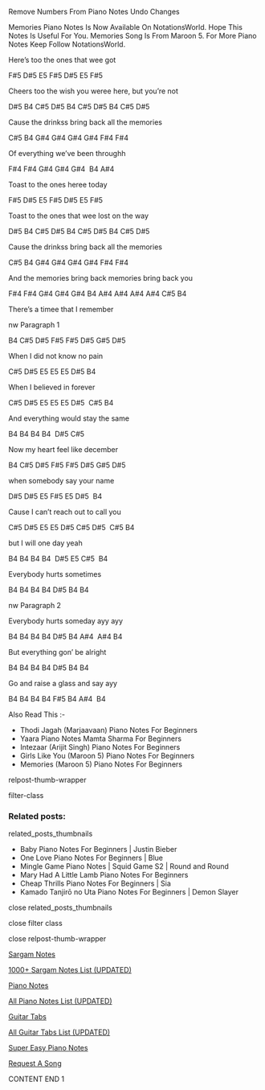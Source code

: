 
Remove Numbers From Piano Notes
Undo Changes

Memories Piano Notes Is Now Available On NotationsWorld. Hope This Notes Is Useful For You. Memories Song Is From Maroon 5. For More Piano Notes Keep Follow NotationsWorld.

Here’s too the ones that wee got

F#5 D#5 E5 F#5 D#5 E5 F#5

Cheers too the wish you weree here, but you’re not

D#5 B4 C#5 D#5 B4 C#5 D#5 B4 C#5 D#5

Cause the drinkss bring back all the memories

C#5 B4 G#4 G#4 G#4 G#4 F#4 F#4

Of everything we’ve been throughh

F#4 F#4 G#4 G#4 G#4  B4 A#4

Toast to the ones heree today

F#5 D#5 E5 F#5 D#5 E5 F#5

Toast to the ones that wee lost on the way

D#5 B4 C#5 D#5 B4 C#5 D#5 B4 C#5 D#5

Cause the drinkss bring back all the memories

C#5 B4 G#4 G#4 G#4 G#4 F#4 F#4

And the memories bring back memories bring back you

F#4 F#4 G#4 G#4 G#4 B4 A#4 A#4 A#4 A#4 C#5 B4

There’s a timee that I remember

nw Paragraph 1

B4 C#5 D#5 F#5 F#5 D#5 G#5 D#5

When I did not know no pain

C#5 D#5 E5 E5 E5 D#5 B4

When I believed in forever

C#5 D#5 E5 E5 E5 D#5  C#5 B4

And everything would stay the same

B4 B4 B4 B4  D#5 C#5

Now my heart feel like december

B4 C#5 D#5 F#5 F#5 D#5 G#5 D#5

when somebody say your name

D#5 D#5 E5 F#5 E5 D#5  B4

Cause I can’t reach out to call you

C#5 D#5 E5 E5 D#5 C#5 D#5  C#5 B4

but I will one day yeah

B4 B4 B4 B4  D#5 E5 C#5  B4

Everybody hurts sometimes

B4 B4 B4 B4 D#5 B4 B4

nw Paragraph 2

Everybody hurts someday ayy ayy

B4 B4 B4 B4 D#5 B4 A#4  A#4 B4

But everything gon’ be alright

B4 B4 B4 B4 D#5 B4 B4

Go and raise a glass and say ayy

B4 B4 B4 B4 F#5 B4 A#4  B4

Also Read This :-

* Thodi Jagah (Marjaavaan) Piano Notes For Beginners
* Yaara Piano Notes Mamta Sharma For Beginners
* Intezaar (Arijit Singh) Piano Notes For Beginners
* Girls Like You (Maroon 5) Piano Notes For Beginners
* Memories (Maroon 5) Piano Notes For Beginners

relpost-thumb-wrapper

filter-class

### Related posts:

related_posts_thumbnails

* Baby Piano Notes For Beginners | Justin Bieber
* One Love Piano Notes For Beginners | Blue
* Mingle Game Piano Notes | Squid Game S2 | Round and Round
* Mary Had A Little Lamb Piano Notes For Beginners
* Cheap Thrills Piano Notes For Beginners | Sia
* Kamado Tanjirō no Uta Piano Notes For Beginners | Demon Slayer

close related_posts_thumbnails

close filter class

close relpost-thumb-wrapper

[Sargam Notes](https://www.notationsworld.com/sargam-notes.html)

[1000+ Sargam Notes List (UPDATED)](https://www.notationsworld.com/all-songs-list-sargam-notes.html)

[Piano Notes](https://www.notationsworld.com/piano-notes.html)

[All Piano Notes List (UPDATED)](https://www.notationsworld.com/all-songs-list-piano-notes.html)

[Guitar Tabs](https://www.notationsworld.com/guitar-tabs.html)

[All Guitar Tabs List (UPDATED)](https://www.notationsworld.com/all-songs-list-guitar-tabs.html)

[Super Easy Piano Notes](https://studywall.in/)

[Request A Song](https://www.notationsworld.com/request-a-song.html)

CONTENT END 1

